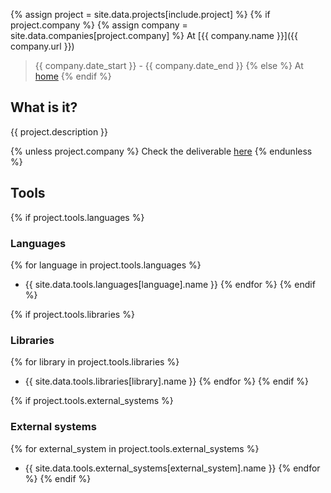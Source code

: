 {% assign project = site.data.projects[include.project] %}
{% if project.company %}
{% assign company = site.data.companies[project.company] %}
At [{{ company.name }}]({{ company.url }})
> {{ company.date_start }} - {{ company.date_end }}
{% else %}
At [home]({{project.url}})
{% endif %}


## What is it?
{{ project.description }}

{% unless project.company %}
Check the deliverable <a href="{{ project.deliverable }}" target="_blank">here</a>
{% endunless %}

## Tools
{% if project.tools.languages %}
### Languages
{% for language in project.tools.languages %}
* {{ site.data.tools.languages[language].name }}
{% endfor %}
{% endif %}

{% if project.tools.libraries %}
### Libraries
{% for library in project.tools.libraries %}
* {{ site.data.tools.libraries[library].name }}
{% endfor %}
{% endif %}

{% if project.tools.external_systems %}
### External systems
{% for external_system in project.tools.external_systems %}
* {{ site.data.tools.external_systems[external_system].name }}
{% endfor %}
{% endif %}